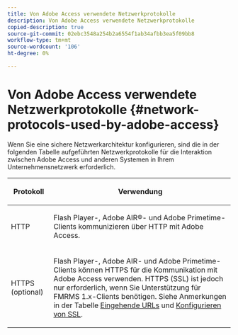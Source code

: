 ```yaml
---
title: Von Adobe Access verwendete Netzwerkprotokolle
description: Von Adobe Access verwendete Netzwerkprotokolle
copied-description: true
source-git-commit: 02ebc3548a254b2a6554f1ab34afbb3ea5f09bb8
workflow-type: tm+mt
source-wordcount: '106'
ht-degree: 0%

---
```


# Von Adobe Access verwendete Netzwerkprotokolle {#network-protocols-used-by-adobe-access}

Wenn Sie eine sichere Netzwerkarchitektur konfigurieren, sind die in der folgenden Tabelle aufgeführten Netzwerkprotokolle für die Interaktion zwischen Adobe Access und anderen Systemen in Ihrem Unternehmensnetzwerk erforderlich.

<table frame="all" colsep="1" rowsep="1" class="+ topic/table adobe-d/table " id="table-itc-33z-n4"> 
 <thead class="- topic/thead "> 
  <tr rowsep="1" class="- topic/row "> 
   <th colname="1" class="- topic/entry entry"> <p class="- topic/p ">Protokoll </p> </th> 
   <th colname="2" class="- topic/entry entry"> <p class="- topic/p ">Verwendung </p> </th> 
  </tr> 
 </thead>
 <tbody class="- topic/tbody "> 
  <tr rowsep="1" class="- topic/row "> 
   <td colname="1" class="- topic/entry "> <p class="- topic/p ">HTTP </p> </td> 
   <td colname="2" class="- topic/entry "> <p class="- topic/p ">Flash Player-, Adobe AIR®- und Adobe Primetime-Clients kommunizieren über HTTP mit Adobe Access. </p> </td> 
  </tr> 
  <tr rowsep="0" class="- topic/row "> 
   <td colname="1" class="- topic/entry "> <p class="- topic/p ">HTTPS (optional) </p> </td> 
   <td colname="2" class="- topic/entry "> <p class="- topic/p ">Flash Player-, Adobe AIR- und Adobe Primetime-Clients können HTTPS für die Kommunikation mit Adobe Access verwenden. HTTPS (SSL) ist jedoch nur erforderlich, wenn Sie Unterstützung für FMRMS 1.x-Clients benötigen. Siehe Anmerkungen in der Tabelle <a href="network-topology-firewall-rules.md" format="dita" scope="local"> Eingehende URLs</a> und <a href="network-topology-nw-protocols.md"> Konfigurieren von SSL</a>. </p> </td> 
  </tr> 
 </tbody> 
</table>
